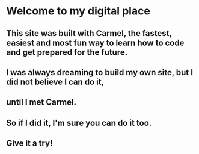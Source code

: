 # Welcome to my digital place

## This site was built with **Carmel**, the fastest, easiest and most fun way to learn how to code and get prepared for the future.
## I was always dreaming to build my own site, but I did not believe I can do it,
## until I met Carmel. 
## So if I did it, I'm sure you can do it too. 

## Give it a try!  